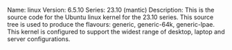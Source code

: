 Name:    linux
Version: 6.5.10
Series:  23.10 (mantic)
Description:
    This is the source code for the Ubuntu linux kernel for the 23.10 series. This
    source tree is used to produce the flavours: generic, generic-64k, generic-lpae.
    This kernel is configured to support the widest range of desktop, laptop and
    server configurations.
